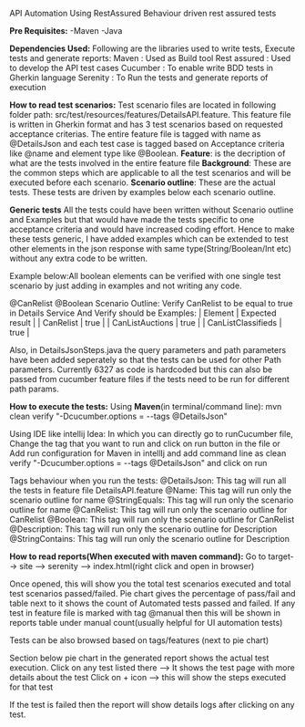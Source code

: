 API Automation Using RestAssured
Behaviour driven rest assured tests

**Pre Requisites:**
-Maven
-Java

**Dependencies Used:**
Following are the libraries used to write tests, Execute tests and generate reports:
Maven : Used as Build tool
Rest assured : Used to develop the API test cases
Cucumber : To enable write BDD tests in Gherkin language
Serenity : To Run the tests and generate reports of execution

**How to read test scenarios:**
Test scenario files are located in following folder path: src/test/resources/features/DetailsAPI.feature.
This feature file is written in Gherkin format and has 3 test scenarios based on requested acceptance criterias. 
The entire feature file is tagged with name as @DetailsJson and each test case is tagged based on Acceptance criteria like @name and element type like @Boolean.
**Feature**: is the decription of what are the tests involved in the entire feature file
**Background**: These are the common steps which are applicable to all the test scenarios and will be executed before each scenario.
**Scenario outline**: These are the actual tests. These tests are driven by examples below each scenario outline.

**Generic tests**
All the tests could have been written without Scenario outline and Examples but that would have made the tests specific to one acceptance criteria and would have increased coding effort.
Hence to make these tests generic, I have added examples which can be extended to test other elements in the json response with same type(String/Boolean/Int etc) without any extra code to be written.

Example below:All boolean elements can be verified with one single test scenario by just adding in examples and not writing any code.

  @CanRelist @Boolean
  Scenario Outline: Verify CanRelist to be equal to true in Details Service
    And Verify <Element> should be <Expected result>
    Examples:
      | Element             | Expected result |
      | CanRelist           | true            |
      | CanListAuctions     | true            |
      | CanListClassifieds  | true            |
      
Also, in DetailsJsonSteps.java the query parameters and path parameters have been added seperately so that the tests can be used for other Path parameters. 
Currently 6327 as code is hardcoded but this can also be passed from cucumber feature files if the tests need to be run for different path params.
      
**How to execute the tests:**
Using **Maven**(in terminal/command line):
mvn clean verify "-Dcucumber.options = --tags @DetailsJson"

Using IDE like intellij Idea:
In which you can directly go to runCucumber file, Change the tag that you want to run and click on run button in the file
or
Add run configuration for Maven in intellIj and add command line as clean verify "-Dcucumber.options = --tags @DetailsJson" and click on run
 
Tags behaviour when you run the tests: 
@DetailsJson: This tag will run all the tests in feature file DetailsAPI.feature
@Name: This tag will run only the scenario outline for name
@StringEquals: This tag will run only the scenario outline for name
@CanRelist: This tag will run only the scenario outline for CanRelist
@Boolean: This tag will run only the scenario outline for CanRelist
@Description: This tag will run only the scenario outline for Description
@StringContains: This tag will run only the scenario outline for Description

**How to read reports(When executed with maven command):**
Go to target--> site --> serenity --> index.html(right click and open in browser)

Once opened, this will show you the total test scenarios executed and total test scenarios passed/failed.
Pie chart gives the percentage of pass/fail and table next to it shows the count of Automated tests passed and failed.
If any test in feature file is marked with tag @manual then this will be shown in reports table under manual count(usually helpful for UI automation tests)

Tests can be also browsed based on tags/features (next to pie chart)

Section below pie chart in the generated report shows the actual test execution.
Click on any test listed there  --> It shows the test page with more details about the test
Click on + icon --> this will show the steps executed for that test

If the test is failed then the report will show details logs after clicking on any test.


